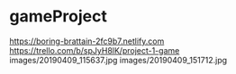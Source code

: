 # gameProject
https://boring-brattain-2fc9b7.netlify.com     
https://trello.com/b/spJyH8lK/project-1-game    
images/20190409_115637.jpg 
images/20190409_151712.jpg 
